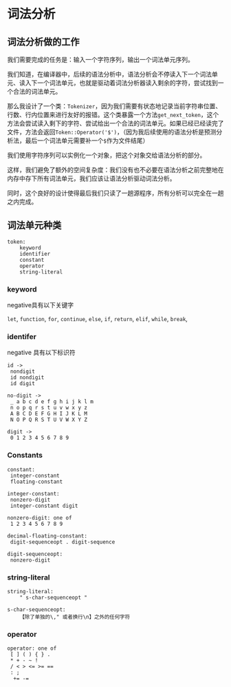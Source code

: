 # 词法分析

## 词法分析做的工作

我们需要完成的任务是：输入一个字符序列，输出一个词法单元序列。

我们知道，在编译器中，后续的语法分析中，语法分析会不停读入下一个词法单元、读入下一个词法单元，也就是驱动着词法分析器读入剩余的字符，尝试找到一个合法的词法单元。

那么我设计了一个类：`Tokenizer`，因为我们需要有状态地记录当前字符串位置、行数、行内位置来进行友好的报错。这个类暴露一个方法`get_next_token`，这个方法会尝试读入剩下的字符、尝试给出一个合法的词法单元。如果已经已经读完了文件，方法会返回`Token::Operator('$')`，（因为我后续使用的语法分析是预测分析法，最后一个词法单元需要补一个`$`作为文件结尾）

我们使用字符序列可以实例化一个对象，把这个对象交给语法分析的部分。

这样，我们避免了额外的空间复杂度：我们没有也不必要在语法分析之前完整地在内存中存下所有词法单元，我们应该让语法分析驱动词法分析。

同时，这个良好的设计使得最后我们只读了一趟源程序，所有分析可以完全在一趟之内完成。

## 词法单元种类

```text
token:
    keyword
    identifier
    constant
    operator
    string-literal
```

### keyword

negative具有以下关键字

`let`, `function`, `for`, `continue`, `else`, `if`, `return`, `elif`, `while`, `break`,

### identifer

negative 具有以下标识符

```text
id -> 
 nondigit 
 id nondigit 
 id digit

no-digit ->
 _ a b c d e f g h i j k l m
 n o p q r s t u v w x y z
 A B C D E F G H I J K L M
 N O P Q R S T U V W X Y Z

digit -> 
 0 1 2 3 4 5 6 7 8 9
```

### Constants

```text
constant:
 integer-constant
 floating-constant

integer-constant:
 nonzero-digit
 integer-constant digit

nonzero-digit: one of
 1 2 3 4 5 6 7 8 9

decimal-floating-constant:
 digit-sequenceopt . digit-sequence

digit-sequenceopt:
 nonzero-digit

```

### string-literal

```text
string-literal:
    " s-char-sequenceopt "

s-char-sequenceopt:
    【除了单独的\," 或者换行\n】之外的任何字符
```

### operator

```text
operator: one of
 [ ] ( ) { } .
 * + - ~ !
 / < > <= >= ==
 : ; 
  += -= 
```

